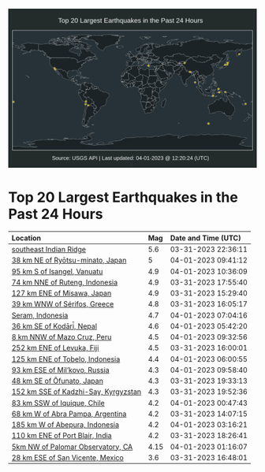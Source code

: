 ![Map](./map.png)

# Top 20 Largest Earthquakes in the Past 24 Hours

| Location | Mag | Date and Time (UTC) |
|:---|:---|:---|
| [southeast Indian Ridge](https://earthquake.usgs.gov/earthquakes/eventpage/us6000k18y) | 5.6 | 03-31-2023 22:36:11 |
| [38 km NE of Ryōtsu-minato, Japan](https://earthquake.usgs.gov/earthquakes/eventpage/us6000k1bu) | 5 | 04-01-2023 09:41:12 |
| [95 km S of Isangel, Vanuatu](https://earthquake.usgs.gov/earthquakes/eventpage/us6000k1c0) | 4.9 | 04-01-2023 10:36:09 |
| [74 km NNE of Ruteng, Indonesia](https://earthquake.usgs.gov/earthquakes/eventpage/us6000k16s) | 4.9 | 03-31-2023 17:55:40 |
| [127 km ENE of Misawa, Japan](https://earthquake.usgs.gov/earthquakes/eventpage/us6000k15z) | 4.9 | 03-31-2023 15:29:40 |
| [39 km WNW of Sérifos, Greece](https://earthquake.usgs.gov/earthquakes/eventpage/us6000k168) | 4.8 | 03-31-2023 16:05:17 |
| [Seram, Indonesia](https://earthquake.usgs.gov/earthquakes/eventpage/us6000k1be) | 4.7 | 04-01-2023 07:04:16 |
| [36 km SE of Kodāri̇̄, Nepal](https://earthquake.usgs.gov/earthquakes/eventpage/us6000k1b0) | 4.6 | 04-01-2023 05:42:20 |
| [8 km NNW of Mazo Cruz, Peru](https://earthquake.usgs.gov/earthquakes/eventpage/us6000k1bt) | 4.5 | 04-01-2023 09:32:56 |
| [252 km ENE of Levuka, Fiji](https://earthquake.usgs.gov/earthquakes/eventpage/us6000k167) | 4.5 | 03-31-2023 16:00:01 |
| [125 km ENE of Tobelo, Indonesia](https://earthquake.usgs.gov/earthquakes/eventpage/us6000k1b5) | 4.4 | 04-01-2023 06:00:55 |
| [93 km ESE of Mil’kovo, Russia](https://earthquake.usgs.gov/earthquakes/eventpage/us6000k1bw) | 4.3 | 04-01-2023 09:58:40 |
| [48 km SE of Ōfunato, Japan](https://earthquake.usgs.gov/earthquakes/eventpage/us6000k17g) | 4.3 | 03-31-2023 19:33:13 |
| [152 km SSE of Kadzhi-Say, Kyrgyzstan](https://earthquake.usgs.gov/earthquakes/eventpage/us6000k17l) | 4.3 | 03-31-2023 19:52:36 |
| [83 km SSW of Iquique, Chile](https://earthquake.usgs.gov/earthquakes/eventpage/us6000k19h) | 4.2 | 04-01-2023 00:47:43 |
| [68 km W of Abra Pampa, Argentina](https://earthquake.usgs.gov/earthquakes/eventpage/us6000k15n) | 4.2 | 03-31-2023 14:07:15 |
| [185 km W of Abepura, Indonesia](https://earthquake.usgs.gov/earthquakes/eventpage/us6000k1ac) | 4.2 | 04-01-2023 03:16:21 |
| [110 km ENE of Port Blair, India](https://earthquake.usgs.gov/earthquakes/eventpage/us6000k16v) | 4.2 | 03-31-2023 18:26:41 |
| [5km NW of Palomar Observatory, CA](https://earthquake.usgs.gov/earthquakes/eventpage/ci39508378) | 4.15 | 04-01-2023 01:16:07 |
| [28 km ESE of San Vicente, Mexico](https://earthquake.usgs.gov/earthquakes/eventpage/us6000k16e) | 3.6 | 03-31-2023 16:48:01 |
